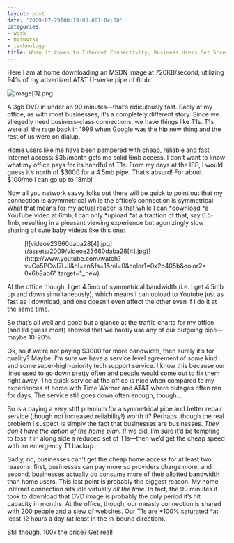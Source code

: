 ```yaml
---
layout: post
date: '2009-07-29T00:19:00.001-04:00'
categories:
- work
- networks
- technology
title: When it Comes to Internet Connectivity, Business Users Get Screwed
---
```



Here I am at home downloading an MSDN image at 720KB/second; utilizing 94% of my advertized AT&T U-Verse pipe of 6mb:

![image[3].png](/assets/2009/image[3].png) 

A 3gb DVD in under an 90 minutes—that’s ridiculously fast. Sadly at my office, as with most businesses, it’s a completely different story. Since we allegedly need business-class connections, we have things like T1s. T1s were all the rage back in 1999 when Google was the hip new thing and the rest of us were on dialup. 

Home users like me have been pampered with cheap, reliable and fast Internet access: $35/month gets me solid 6mb access. I don’t want to know what my office pays for its handful of T1s. From my days at the ISP, I would guess it’s north of $3000 for a 4.5mb pipe. That’s absurd! For about $100/mo I can go up to 18mb!

Now all you network savvy folks out there will be quick to point out that my connection is asymmetrical while the office’s connection is symmetrical. What that means for my actual reader is that while I can *download *a YouTube video at 6mb, I can only *upload *at a fraction of that, say 0.5-1mb, resulting in a pleasant viewing experience but agonizingly slow sharing of cute baby videos like this one:  <div class="wlWriterEditableSmartContent" id="scid:5737277B-5D6D-4f48-ABFC-DD9C333F4C5D:b09cd01d-5c5e-4e06-814f-65dc1bf3ec48" style="padding-bottom: 0px; margin: 0px auto; padding-left: 0px; width: 425px; padding-right: 0px; display: block; float: none; padding-top: 0px;">
<div id="0677cb7b-7538-4699-a97c-f59cb2e9cdcf" style="margin: 0px; padding: 0px; display: inline;">
<div>[![videoe23660daba28[4].jpg](/assets/2009/videoe23660daba28[4].jpg)](http://www.youtube.com/watch?v=Co5PCvJ7LJI&hl=en&fs=1&rel=0&color1=0x2b405b&color2=0x6b8ab6" target="_new)</div></div></div>

At the office though, I get 4.5mb of symmetrical bandwidth (i.e. I get 4.5mb up and down simultaneously), which means I can upload to Youtube just as fast as I download, and one doesn’t even affect the other even if I do it at the same time.

So that’s all well and good but a glance at the traffic charts for my office (and I’d guess most) showed that we hardly use any of our outgoing pipe—maybe 10-20%. 

Ok, so if we’re not paying $3000 for more bandwidth, then surely it’s for quality? Maybe. I’m sure we have a service level agreement of some kind and some super-high-priority tech support service. I know this because our lines used to go down pretty often and people would come out to fix them right away. The quick service at the office is nice when compared to my experiences at home with Time Warner and AT&T where outages often ran for days. The service still goes down often enough, though...

So is a paying a very stiff premium for a symmetrical pipe and better repair service (though not increased reliability!) worth it? Perhaps, though the real problem I suspect is simply the fact that businesses are businesses. *They don’t have the option of the home plan.* If we did, I’m sure it’d be tempting to toss it in along side a reduced set of T1s—then we’d get the cheap speed with an emergency T1 backup.

Sadly, no, businesses can’t get the cheap home access for at least two reasons: first, businesses can pay more so providers charge more, and second, businesses actually do consume more of their allotted bandwidth than home users. This last point is probably the biggest reason. My home internet connection sits idle virtually *all the time*. In fact, the 90 minutes it took to download that DVD image is probably the only period it’s hit capacity in months. At the office, though, our measly connection is shared with 200 people and a slew of websites. Our T1s are *100% saturated *at least 12 hours a day (at least in the in-bound direction). 

Still though, 100x the price? Get real!